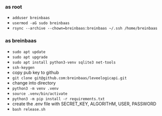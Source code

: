 ### as root

* ```adduser breinbaas```
* ```usermod -aG sudo breinbaas```
* ```rsync --archive --chown=breinbaas:breinbaas ~/.ssh /home/breinbaas```

### as breinbaas

* ```sudo apt update```
* ```sudo apt upgrade```
* ```sudo apt install python3-venv sqlite3 net-tools```
* ```ssh-keygen```
* copy pub key to github
* ```git clone git@github.com:breinbaas/leveelogicapi.git```
* change into directory
* ```python3 -m venv .venv```
* ```source .venv/bin/activate```
* ```python3 -m pip install -r requirements.txt```
* create the .env file with SECRET_KEY, ALGORITHM, USER, PASSWORD
* ```bash release.sh```



